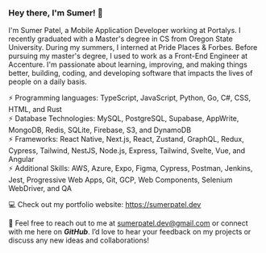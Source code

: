 ### Hey there, I'm Sumer! 👋

I'm Sumer Patel, a Mobile Application Developer working at Portalys. I recently graduated with a Master's degree in CS from Oregon State University. During my summers, I interned at Pride Places & Forbes. Before pursuing my master's degree, I used to work as a Front-End Engineer at Accenture. I'm passionate about learning, improving, and making things better, building, coding, and developing software that impacts the lives of people on a daily basis.

⚡ Programming languages: TypeScript, JavaScript, Python, Go, C#, CSS, HTML, and Rust\
⚡ Database Technologies: MySQL, PostgreSQL, Supabase, AppWrite, MongoDB, Redis, SQLite, Firebase, S3, and DynamoDB\
⚡ Frameworks: React Native, Next.js, React, Zustand, GraphQL, Redux, Cypress, Tailwind, NestJS, Node.js, Express, Tailwind, Svelte, Vue, and Angular\
⚡ Additional Skills: AWS, Azure, Expo, Figma, Cypress, Postman, Jenkins, Jest, Progressive Web Apps, Git, GCP, Web Components, Selenium WebDriver, and QA

💻 Check out my portfolio website: https://sumerpatel.dev

💬 Feel free to reach out to me at sumerpatel.dev@gmail.com or connect with me here on ***GitHub***. I’d love to hear your feedback on my projects or discuss any new ideas and collaborations!
